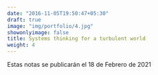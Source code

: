 ```yaml
---
date: "2016-11-05T19:50:47+05:30"
draft: true
image: "img/portfolio/4.jpg"
showonlyimage: false
title: Systems thinking for a turbulent world
weight: 4
---
```


Estas notas se publicarán el 18 de Febrero de 2021

